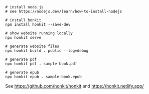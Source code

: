 ```
# install node.js
# see https://nodejs.dev/learn/how-to-install-nodejs

# install honkit
npm install honkit --save-dev

# show website running locally
npx honkit serve

# generate website files
npx honkit build . public --log=debug

# generate pdf
npx honkit pdf . sample-book.pdf

# generate epub
npx honkit epub . sample-book.epub
```

See https://github.com/honkit/honkit and https://honkit.netlify.app/

